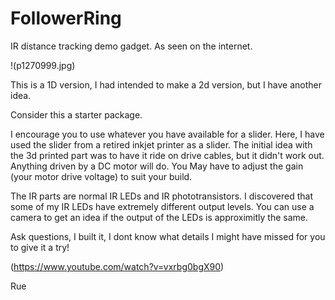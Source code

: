# FollowerRing
IR distance tracking demo gadget. As seen on the internet.


!(p1270999.jpg)

This is a 1D version, I had intended to make a 2d version, but I have
another idea.


Consider this a starter package.

I encourage you to use whatever you have available for a slider. 
 Here, I have used the slider from a retired inkjet printer as a 
 slider. The initial idea with the 3d printed part was to have it
 ride on drive cables, but it didn't work out. 
 Anything driven by a DC motor will do. You May have to adjust the
 gain (your motor drive voltage) to suit your build.
 
The IR parts are normal IR LEDs and IR phototransistors. I discovered
 that some of my IR LEDs have extremely different output levels. 
 You can use a camera to get an idea if the output of the LEDs is
 approximitly the same.
 
Ask questions, I built it, I dont know what details I might have 
 missed for you to give it a try!
 
(https://www.youtube.com/watch?v=vxrbg0bgX90)


  Rue
